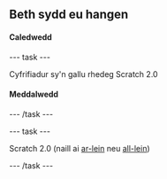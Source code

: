 ## Beth sydd eu hangen

#### Caledwedd

\--- task \---

Cyfrifiadur sy'n gallu rhedeg Scratch 2.0

#### Meddalwedd

\--- /task \---

\--- task \---

Scratch 2.0 (naill ai [ar-lein](https://scratch.mit.edu/projects/editor/) neu [all-lein](https://scratch.mit.edu/scratch2download/))

\--- /task \---